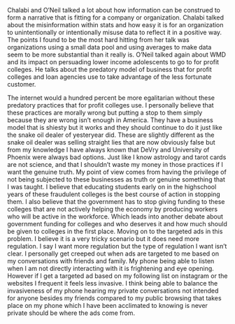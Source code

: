 Chalabi and O’Neil talked a lot about how information can be construed to form a narrative that is fitting for a company or organization. Chalabi talked about the misinformation within stats and how easy it is for an organization to unintentionally or intentionally misuse data to reflect it in a positive way. The points I found to be the most hard hitting from her talk was organizations using a small data pool and using averages to make data seem to be more substantial than it really is. O’Neil talked again about WMD and its impact on persuading lower income adolescents to go to for profit colleges. He talks about the predatory model of business that for profit colleges and loan agencies use to take advantage of the less fortunate customer. 

The internet would a hundred percent be more egalitarian without these predatory practices that for profit colleges use. I personally believe that these practices are morally wrong but putting a stop to them simply because they are wrong isn’t enough in America. They have a business model that is shiesty but it works and they should continue to do it just like the snake oil dealer of yesteryear did. These are slightly different as the snake oil dealer was selling straight lies that are now obviously false but from my knowledge I have always known that DeVry and University of Phoenix were always bad options. Just like I know astrology and tarot cards are not science, and that I shouldn’t waste my money in those practices if I want the genuine truth. My point of view comes from having the privilege of not being subjected to these businesses as truth or genuine something that I was taught. I believe that educating students early on in the highschool years of these fraudulent colleges is the best course of action in stopping them. I also believe that the government has to stop giving funding to these colleges that are not actively helping the economy by producing workers who will be active in the workforce. Which leads into another debate about government funding for colleges and who deserves it and how much should be given to colleges in the first place. Moving on to the targeted ads in this problem. I believe it is a very tricky scenario but it does need more regulation. I say I want more regulation but the type of regulation I want isn’t clear. I personally get creeped out when ads are targeted to me based on my conversations with friends and family. My phone being able to listen when I am not directly interacting with it is frightening and eye opening. However if I get a targeted ad based on my following list on instagram or the websites I frequent it feels less invasive. I think being able to balance the invasiveness of my phone hearing my private conversations not intended for anyone besides my friends compared to my public browsing that takes place on my phone which I have been acclimated to knowing is never private should be where the ads come from. 
